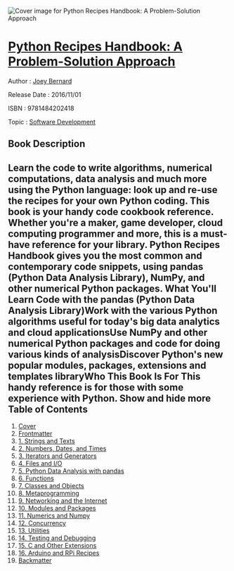 ![Cover image for Python Recipes Handbook: A Problem-Solution Approach](https://imgdetail.ebookreading.net/cover/cover/software_development/EB9781484202418.jpg)

[Python Recipes Handbook: A Problem-Solution Approach](https://ebookreading.net/view/book/Python+Recipes+Handbook%3A+A+Problem-Solution+Approach-EB9781484202418_1.html "Python Recipes Handbook: A Problem-Solution Approach")
====================================================================================================================

Author : [Joey Bernard](https://ebookreading.net/search/author/Joey+Bernard)

Release Date : 2016/11/01

ISBN : 9781484202418

Topic : [Software Development](https://ebookreading.net/search/category/software-development)

Book Description
-----------------

 Learn the code to write algorithms, numerical computations, data analysis and much more using the Python language: look up and re-use the recipes for your own Python coding. This book is your handy code cookbook reference. Whether you're a maker, game developer, cloud computing programmer and more, this is a must-have reference for your library.
Python Recipes Handbook gives you the most common and contemporary code snippets, using pandas (Python Data Analysis Library), NumPy, and other numerical Python packages.
What You'll Learn
Code with the pandas (Python Data Analysis Library)Work with the various Python algorithms useful for today's big data analytics and cloud applicationsUse NumPy and other numerical Python packages and code for doing various kinds of analysisDiscover Python's new popular modules, packages, extensions and templates libraryWho This Book Is For
This handy reference is for those with some experience with Python.
        Show and hide more                
Table of Contents
-----------------

1. [Cover](https://ebookreading.net/view/book/Python+Recipes+Handbook%3A+A+Problem-Solution+Approach-EB9781484202418_1.html)
1. [Frontmatter](https://ebookreading.net/view/book/Python+Recipes+Handbook%3A+A+Problem-Solution+Approach-EB9781484202418_2.html)
1. [1. Strings and Texts](https://ebookreading.net/view/book/Python+Recipes+Handbook%3A+A+Problem-Solution+Approach-EB9781484202418_3.html)
1. [2. Numbers, Dates, and Times](https://ebookreading.net/view/book/Python+Recipes+Handbook%3A+A+Problem-Solution+Approach-EB9781484202418_4.html)
1. [3. Iterators and Generators](https://ebookreading.net/view/book/Python+Recipes+Handbook%3A+A+Problem-Solution+Approach-EB9781484202418_5.html)
1. [4. Files and I/O](https://ebookreading.net/view/book/Python+Recipes+Handbook%3A+A+Problem-Solution+Approach-EB9781484202418_6.html)
1. [5. Python Data Analysis with pandas](https://ebookreading.net/view/book/Python+Recipes+Handbook%3A+A+Problem-Solution+Approach-EB9781484202418_7.html)
1. [6. Functions](https://ebookreading.net/view/book/Python+Recipes+Handbook%3A+A+Problem-Solution+Approach-EB9781484202418_8.html)
1. [7. Classes and Objects](https://ebookreading.net/view/book/Python+Recipes+Handbook%3A+A+Problem-Solution+Approach-EB9781484202418_9.html)
1. [8. Metaprogramming](https://ebookreading.net/view/book/Python+Recipes+Handbook%3A+A+Problem-Solution+Approach-EB9781484202418_10.html)
1. [9. Networking and the Internet](https://ebookreading.net/view/book/Python+Recipes+Handbook%3A+A+Problem-Solution+Approach-EB9781484202418_11.html)
1. [10. Modules and Packages](https://ebookreading.net/view/book/Python+Recipes+Handbook%3A+A+Problem-Solution+Approach-EB9781484202418_12.html)
1. [11. Numerics and Numpy](https://ebookreading.net/view/book/Python+Recipes+Handbook%3A+A+Problem-Solution+Approach-EB9781484202418_13.html)
1. [12. Concurrency](https://ebookreading.net/view/book/Python+Recipes+Handbook%3A+A+Problem-Solution+Approach-EB9781484202418_14.html)
1. [13. Utilities](https://ebookreading.net/view/book/Python+Recipes+Handbook%3A+A+Problem-Solution+Approach-EB9781484202418_15.html)
1. [14. Testing and Debugging](https://ebookreading.net/view/book/Python+Recipes+Handbook%3A+A+Problem-Solution+Approach-EB9781484202418_16.html)
1. [15. C and Other Extensions](https://ebookreading.net/view/book/Python+Recipes+Handbook%3A+A+Problem-Solution+Approach-EB9781484202418_17.html)
1. [16. Arduino and RPi Recipes](https://ebookreading.net/view/book/Python+Recipes+Handbook%3A+A+Problem-Solution+Approach-EB9781484202418_18.html)
1. [Backmatter](https://ebookreading.net/view/book/Python+Recipes+Handbook%3A+A+Problem-Solution+Approach-EB9781484202418_19.html)
